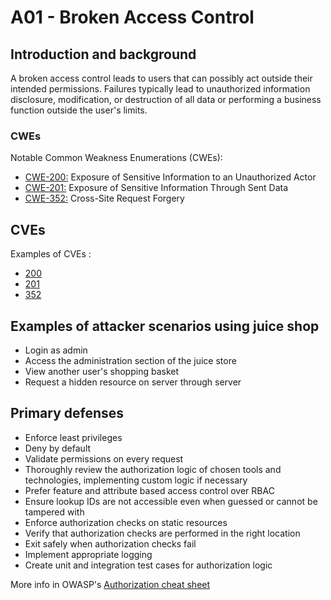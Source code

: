 # A01 - Broken Access Control

## Introduction and background

A broken access control leads to users that can possibly act outside their
intended permissions. Failures typically lead to unauthorized information
disclosure, modification, or destruction of all data or performing a business
function outside the user's limits.

### CWEs

Notable Common Weakness Enumerations (CWEs):

- [CWE-200:](https://cwe.mitre.org/data/definitions/200.html) Exposure of
Sensitive Information to an Unauthorized Actor
- [CWE-201:](https://cwe.mitre.org/data/definitions/201.html) Exposure of
Sensitive Information Through Sent Data
- [CWE-352:](https://cwe.mitre.org/data/definitions/352.html) Cross-Site
Request Forgery

## CVEs

Examples of CVEs :
- [200](https://www.opencve.io/cve?cwe=CWE-200)
- [201](https://www.opencve.io/cve?cwe=CWE-201)
- [352](https://www.opencve.io/cve?cwe=CWE-352)

## Examples of attacker scenarios using juice shop

- Login as admin
- Access the administration section of the juice store
- View another user's shopping basket
- Request a hidden resource on server through server

## Primary defenses

- Enforce least privileges
- Deny by default
- Validate permissions on every request
- Thoroughly review the authorization logic of chosen tools and technologies,
implementing custom logic if necessary
- Prefer feature and attribute based access control over RBAC
- Ensure lookup IDs are not accessible even when guessed or cannot
be tampered with
- Enforce authorization checks on static resources
- Verify that authorization checks are performed in the right location
- Exit safely when authorization checks fail
- Implement appropriate logging
- Create unit and integration test cases for authorization logic

More info in OWASP's [Authorization cheat sheet](https://cheatsheetseries.owasp.org/cheatsheets/Authorization_Cheat_Sheet.html)
